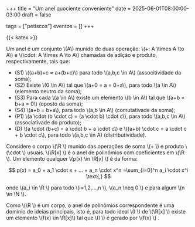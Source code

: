+++
title = "Um anel quociente conveniente"
date = 2025-06-01T08:00:00-03:00
draft = false

tags = ["petiscos"]
eventos = []
+++

{{< katex >}}

Um anel é um conjunto \\(A\\) munido de duas operação: \\(+: A \times A \to A\\) e \\(\cdot: A \times A \to A\\) chamadas de adição e produto, respectivamente, tais que:

- (S1) \\((a+b)+c = a+(b+c)\\) para todo \\(a,b,c \in A\\) (associtividade da soma);
- (S2) Existe \\(0 \in A\\) tal que \\(a+0 = a = 0+a\\), para todo \\(a \in A\\) (elemento neutro da soma);
- (S3) Para cada \\(a \in A\\) existe um elemento \\(b \in A\\) tal que \\(a+b = b+a = 0\\) (oposto da soma);
- (S4) \\(a+b = b+a\\), para todo \\(a,b \in A\\) (comutativade da soma);
- (P1) \\(a \cdot (b \cdot c) = (a \cdot b) \cdot c\\), para todo \\(a,b,c \in A\\) (associativade do produto);
- (D) \\(a \cdot (b+c) = a \cdot b + a \cdot c\\) e \\((a+b) \cdot c = a \cdot c + b \cdot c\\), para todo \\(a,b,c \in A) (distributividade).

Considere o corpo \\(\R \\) munido das operações de soma \\(+ \\) e produto \\(\cdot \\) usuais. \\(\R[x] \\) é o anel de polinômios com coeficientes em \\(\R \\). Um elemento qualquer \\(p(x) \in \R[x] \\) é da forma:

$$
p(x) = a_0 + a_1 \cdot x + ... + a_n \cdot x^n =\sum_{i=0}^n a_i \cdot x^i \text{,}
$$

onde \\(a_i \in \R \\) para todo \\(i=1,2,...,n \\), \\(a_n \neq 0 \\) e para algum \\(n \in \N \\).

Como \\(\R \\) é um corpo, o anel de polinômios correspondente é uma domínio de ideias principais, isto é, para todo ideal \\(I \\) de \\(\R[x] \\) existe um elemento \\(f(x) \in \R[x]\\) tal que \\(I \\) é gerado por \\(f(x) \\) .
